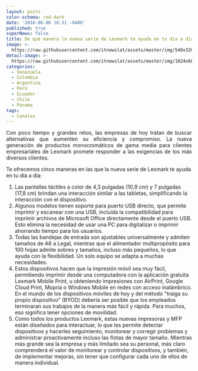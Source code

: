 ```yaml
---
layout: posts
color-schema: red-dark
date: '2018-06-06 16:31 -0400'
published: true
superNews: false
title: De qué manera la nueva serie de Lexmark te ayuda en tu día a día
image: >-
  https://raw.githubusercontent.com/itnewslat/assets/master/img/540x320/Lexmark-oficina-p.jpg
detail-image: >-
  https://raw.githubusercontent.com/itnewslat/assets/master/img/1024x680/Lexmark-oficina-g.jpg
categories:
  - Venezuela
  - Colombia
  - Argentina
  - Perú
  - Ecuador
  - Chile
  - Panama
tags:
  - Canales
---
```

<p style="text-align: justify;">Con poco tiempo y grandes retos, las empresas de hoy tratan de buscar alternativas que aumenten su eficiencia y compromiso. La nueva generación de productos monocromáticos de gama media para clientes empresariales de Lexmark promete responder a las exigencias de los más diversos clientes.</p>

Te ofrecemos cinco maneras en las que la nueva serie de Lexmark te ayuda en tu día a día:

1. Las pantallas táctiles a color de 4,3 pulgadas (10,9 cm) y 7 pulgadas (17,8 cm) brindan una interacción similar a las tabletas, simplificando la interacción con el dispositivo. 
2. Algunos modelos tienen soporte para puerto USB directo, que permite imprimir y escanear con una USB, incluida la compatibilidad para imprimir archivos de Microsoft Office directamente desde el puerto USB. Esto elimina la necesidad de usar una PC para digitalizar o imprimir ahorrando tiempo para los usuarios.
3. Todas las bandejas de entrada son ajustables universalmente y admiten tamaños de A6 a Legal, mientras que el alimentador multipropósito para 100 hojas admite sobres y tamaños, incluso más pequeños, lo que ayuda con la flexibilidad. Un solo equipo se adapta a muchas necesidades.
4. Estos dispositivos hacen que la impresión móvil sea muy fácil, permitiendo imprimir desde una computadora con la aplicación gratuita Lexmark Mobile Print, u obteniendo impresiones con AirPrint, Google Cloud Print, Mopria o Windows Mobile en redes con acceso inalámbrico. En el mundo de los dispositivos móviles de hoy y del método "traiga su propio dispositivo" (BYOD) debería ser posible que los empleados terminaran sus trabajos de la manera más fácil y rápida. Para muchos, eso significa tener opciones de movilidad. 
5. Como todos los productos Lexmark, estas nuevas impresoras y MFP están diseñados para interactuar, lo que les permite detectar dispositivos y hacerles seguimiento, monitorear y corregir problemas y administrar proactivamente incluso las flotas de mayor tamaño. Mientras más grande sea la empresa y más limitado sea su personal, más claro comprenderá el valor de monitorear y controlar dispositivos, y también, de implementar mejoras, sin tener que configurar cada uno de ellos de manera individual.